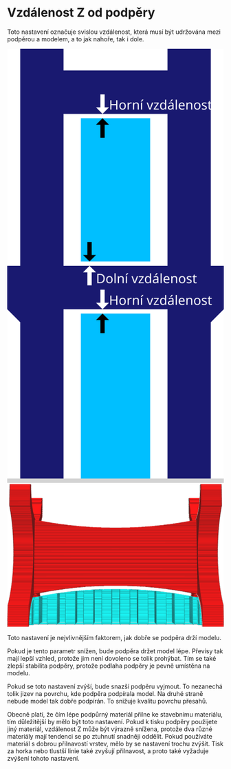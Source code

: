 Vzdálenost Z od podpěry
====
Toto nastavení označuje svislou vzdálenost, která musí být udržována mezi podpěrou a modelem, a to jak nahoře, tak i dole.

![Vzdálenost Z určuje horní i spodní stranu podpěry](../images/support_top_bottom_distance_cs.svg)
![Svislá vzdálenost mezi modelem a podpěrou (zveličeno)](../../../articles/images/support_z_distance.png)

Toto nastavení je nejvlivnějším faktorem, jak dobře se podpěra drží modelu.

Pokud je tento parametr snížen, bude podpěra držet model lépe. Převisy tak mají lepší vzhled, protože jim není dovoleno se tolik prohýbat. Tím se také zlepší stabilita podpěry, protože podlaha podpěry je pevně umístěna na modelu.

Pokud se toto nastavení zvýší, bude snazší podpěru vyjmout. To nezanechá tolik jizev na povrchu, kde podpěra podpírala model. Na druhé straně nebude model tak dobře podpírán. To snižuje kvalitu povrchu přesahů.

Obecně platí, že čím lépe podpůrný materiál přilne ke stavebnímu materiálu, tím důležitější by mělo být toto nastavení. Pokud k tisku podpěry použijete jiný materiál, vzdálenost Z může být výrazně snížena, protože dva různé materiály mají tendenci se po ztuhnutí snadněji oddělit. Pokud používáte materiál s dobrou přilnavostí vrstev, mělo by se nastavení trochu zvýšit. Tisk za horka nebo tlustší linie také zvyšují přilnavost, a proto také vyžaduje zvýšení tohoto nastavení.
